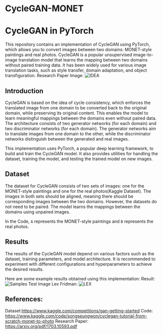 # CycleGAN-MONET

# CycleGAN in PyTorch

This repository contains an implementation of CycleGAN using PyTorch, which allows you to convert images between two domains: MONET-style paintings and real photos. CycleGAN is a popular unsupervised image-to-image translation model that learns the mapping between two domains without paired training data. It has been widely used for various image translation tasks, such as style transfer, domain adaptation, and object transfiguration.
Research Paper Image:
![IDEA]("https://github.com/erictom97/CycleGAN-MONET/assets/40288848/95d88ebe-da55-42ea-9b3d-889b6ee029ac")
   


## Introduction

CycleGAN is based on the idea of cycle consistency, which enforces the translated image from one domain to be converted back to the original domain, while preserving its original content. This enables the model to learn meaningful mappings between the domains even without paired data. The architecture consists of two generator networks (for each domain) and two discriminator networks (for each domain). The generator networks aim to translate images from one domain to the other, while the discriminator networks distinguish between the generated and real images.

This implementation uses PyTorch, a popular deep learning framework, to build and train the CycleGAN model. It also provides utilities for handling the dataset, training the model, and testing the trained model on new images.



## Dataset

The dataset for CycleGAN consists of two sets of images: one for the MONET-style paintings and one for the real photos(Kaggle Dataset). The images in both sets should be aligned, meaning there should be corresponding images between the two domains. However, the datasets do not need to be paired. The model learns the mappings between the domains using unpaired images.


In the Code, `A` represents the MONET-style paintings and `B` represents the real photos.

## Results

The results of the CycleGAN model depend on various factors such as the dataset, training parameters, and model architecture. It is recommended to experiment with different configurations and hyperparameters to achieve the desired results.

Here are some example results obtained using this implementation:
Result:
![Samples](https://github.com/erictom97/CycleGAN-MONET/assets/40288848/d7760c58-87a3-4b3e-929a-388795e63500)
Test Image Lex Fridman:
![LEX](https://github.com/erictom97/CycleGAN-MONET/assets/40288848/6f07c6cd-5a48-4af5-ab7f-892579179bbf)

## References:
Dataset:https://www.kaggle.com/competitions/gan-getting-started
Code: https://www.kaggle.com/code/songseungwon/cyclegan-tutorial-from-scratch-monet-to-photo
Research Paper: https://arxiv.org/pdf/1703.10593.pdf
